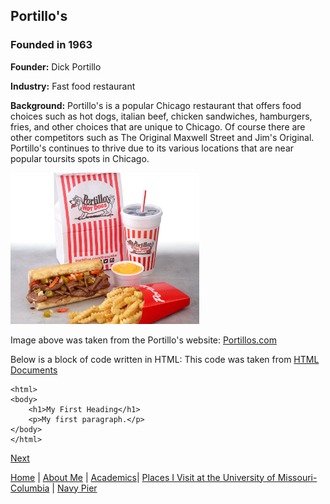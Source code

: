 ## Portillo's
### Founded in 1963

**Founder:** Dick Portillo

**Industry:** Fast food restaurant

**Background:** Portillo's is a popular Chicago restaurant that offers food choices such as hot dogs, italian beef, chicken sandwiches, hamburgers, fries, and other choices that are unique to Chicago. Of course there are other competitors such as The Original Maxwell Street and Jim's Original. Portillo's continues to thrive due to its various locations that are near popular toursits spots in Chicago.

<img src="/images/portillos.png"  width="60%" height="30%">

Image above was taken from the Portillo's website: [Portillos.com](https://order.portillos.com/)

Below is a block of code written in HTML:
This code was taken from [HTML Documents](https://www.w3schools.com/html/html_basic.asp)

<!DOCTYPE html>
    <html>
    <body>
        <h1>My First Heading</h1>
        <p>My first paragraph.</p>
    </body>
    </html>

[Next](/markdown_five.md)

[Home](/README.md) | [About Me](/markdown_one.md) | [Academics](/markdown_two.md)| [Places I Visit at the University of Missouri-Columbia](/markdown_three.md) | [Navy Pier](/markdown_five.md)
